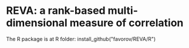 REVA: a rank-based multi-dimensional measure of correlation
============
The R package is at R folder: install\_github("favorov/REVA/R") 
